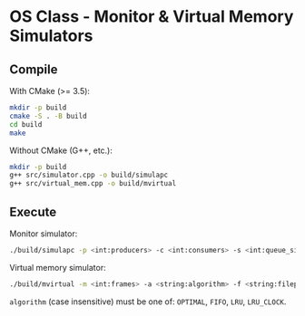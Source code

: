 # OS Class - Monitor & Virtual Memory Simulators

## Compile

With CMake (>= 3.5):
```bash
mkdir -p build
cmake -S . -B build
cd build
make
```

Without CMake (G++, etc.):
```bash
mkdir -p build
g++ src/simulator.cpp -o build/simulapc
g++ src/virtual_mem.cpp -o build/mvirtual
```

## Execute

Monitor simulator:
```bash
./build/simulapc -p <int:producers> -c <int:consumers> -s <int:queue_size> -t <int:max_wait_time>
```

Virtual memory simulator:
```bash
./build/mvirtual -m <int:frames> -a <string:algorithm> -f <string:filepath>
```

`algorithm` (case insensitive) must be one of: `OPTIMAL`, `FIFO`, `LRU`, `LRU_CLOCK`.
